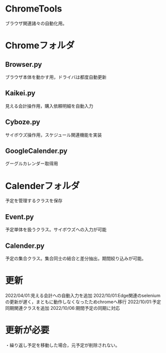 # ChromeTools
ブラウザ関連諸々の自動化用。

# Chromeフォルダ
## Browser.py
ブラウザ本体を動かす用，ドライバは都度自動更新
## Kaikei.py
見える会計操作用，購入依頼明細を自動入力
## Cyboze.py
サイボウズ操作用，スケジュール関連機能を実装
## GoogleCalender.py
グーグルカレンダー取得用

# Calenderフォルダ
予定を管理するクラスを保存
## Event.py
予定単体を扱うクラス。サイボウズへの入力が可能
## Calender.py
予定の集合クラス。集合同士の結合と差分抽出，期間絞り込みが可能。

# 更新
2022/04/01:見える会計への自動入力を追加
2022/10/01:Edge関連のseleniumの更新が遅く，まともに動作しなくなったためchromeへ移行
2022/10/01:予定同期関連クラスを追加
2022/10/06:期間予定の同期に対応

# 更新が必要
・繰り返し予定を移動した場合，元予定が削除されない。